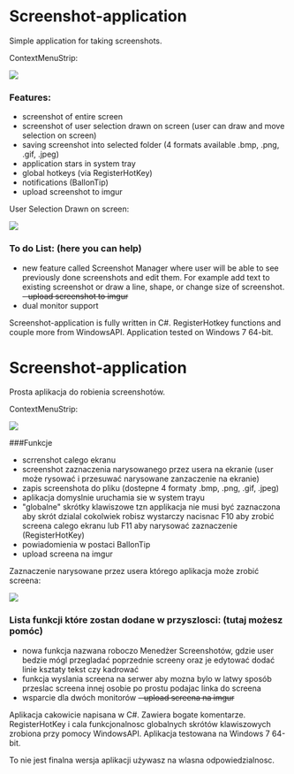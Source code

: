 # Screenshot-application
Simple application for taking screenshots.

ContextMenuStrip:

![](https://github.com/MrMichal95/Screenshot-application/blob/master/ScreenAppWinForms/Images%20README/ContextMenuStripEng.png)

### Features:
- screenshot of entire screen
- screenshot of user selection drawn on screen (user can draw and move selection on screen)
- saving screenshot into selected folder (4 formats available .bmp, .png, .gif, .jpeg)
- application stars in system tray 
- global hotkeys (via RegisterHotKey)
- notifications (BallonTip)
- upload screenshot to imgur 

User Selection Drawn on screen:

![](https://github.com/MrMichal95/Screenshot-application/blob/master/ScreenAppWinForms/Images%20README/userSelection.png)

### To do List: (here you can help)
- new feature called Screenshot Manager where user will be able to see previously done screenshots and edit them.
For example add text to existing screenshot or draw a line, shape, or change size of screenshot.
~~- upload screenshot to imgur~~
- dual monitor support

Screenshot-application is fully written in C#. RegisterHotkey functions and couple more from WindowsAPI. Application tested on Windows 7 64-bit.

# Screenshot-application
Prosta aplikacja do robienia screenshotów.

ContextMenuStrip:

![](https://github.com/MrMichal95/Screenshot-application/blob/master/ScreenAppWinForms/Images%20README/ContextMenuStrip.png)

###Funkcje 
- scrrenshot calego ekranu
- screenshot zaznaczenia narysowanego przez usera na ekranie (user może rysować i przesuwać narysowane zanzaczenie na ekranie)
- zapis screenshota do pliku (dostepne 4 formaty .bmp, .png, .gif, .jpeg)
- aplikacja domyslnie uruchamia sie w system trayu
- "globalne" skrótky klawiszowe tzn applikacja nie musi być zaznaczona aby skrót dzialal cokolwiek robisz wystarczy nacisnac F10 aby zrobić screena calego ekranu lub F11 aby narysować zaznaczenie (RegisterHotKey)
- powiadomienia w postaci BallonTip
- upload screena na imgur

Zaznaczenie narysowane przez usera którego aplikacja może zrobić screena:

![](https://github.com/MrMichal95/Screenshot-application/blob/master/ScreenAppWinForms/Images%20README/userSelection.png)

### Lista funkcji które zostan dodane w przyszlosci: (tutaj możesz pomóc)
- nowa funkcja nazwana roboczo Menedżer Screenshotów, gdzie user bedzie mógl przegladać poprzednie screeny oraz je edytować dodać linie ksztaty tekst czy kadrować
- funkcja wyslania screena na serwer aby mozna bylo w latwy sposób przeslac screena innej osobie po prostu podajac linka do screena
- wsparcie dla dwóch monitorów
~~- upload screena na imgur~~

Aplikacja cakowicie napisana w C#. Zawiera bogate komentarze. RegisterHotKey i cala funkcjonalnosc globalnych skrótów klawiszowych zrobiona przy pomocy WindowsAPI. Aplikacja testowana na Windows 7 64-bit.

To nie jest finalna wersja aplikacji używasz na wlasna odpowiedzialnosc.

